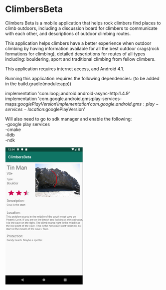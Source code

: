 # ClimbersBeta

Climbers Beta is a mobile application that helps rock climbers find places to climb outdoors, including a discussion board for climbers to communicate with each other, and descriptions of outdoor climbing routes.

This application helps climbers have a better experience when outdoor climbing by having information available for all the best outdoor crags(rock formations for climbing), detailed descriptions for routes of all types including: bouldering, sport and traditional climbing from fellow climbers. 

This application requires internet access, and Android 4.1. 

Running this application requires the following dependencies: 
(to be added in the build.gradle(module:app))
 
 implementation 'com.loopj.android:android-async-http:1.4.9'  
 implementation 'com.google.android.gms:play-services-maps:$googlePlayVersion'  
 implementation 'com.google.android.gms:play-services-location:$googlePlayVersion'  
 
 Will also need to go to sdk manager and enable the following:  
 -google play services  
 -cmake  
 -lldb  
 -ndk  

<img src="https://github.com/gjc129/ClimbersBeta/blob/master/Route%20Example.png" width=250><br>
